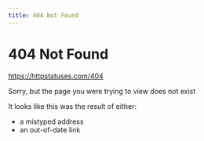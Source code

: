 ```yaml
---
title: 404 Not Found
---
```


# 404 Not Found

https://httpstatuses.com/404

Sorry, but the page you were trying to view does not exist

It looks like this was the result of either:
- a mistyped address
- an out-of-date link
